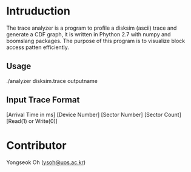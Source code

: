 Intruduction 
============
The trace analyzer is a program to profile a disksim (ascii) trace and generate a CDF graph, it is written in Phython 2.7 with numpy and boomslang packages. The purpose of this program is to visualize block access patten efficiently.

Usage
-----------
./analyzer disksim.trace outputname

Input Trace Format 
-----------
[Arrival Time in ms] [Device Number] [Sector Number] [Sector Count] [Read(1) or Write(0)]

Contributor 
===========
Yongseok Oh (ysoh@uos.ac.kr)


